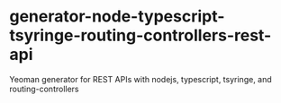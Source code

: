 # generator-node-typescript-tsyringe-routing-controllers-rest-api
Yeoman generator for REST APIs with nodejs, typescript, tsyringe, and routing-controllers
